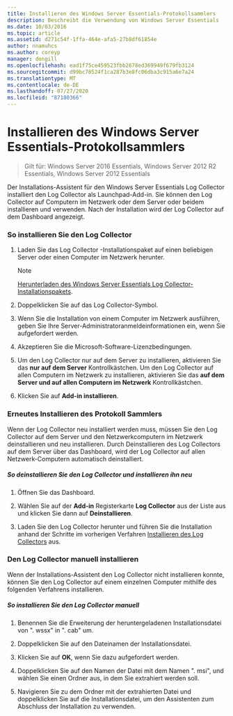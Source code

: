 ```yaml
---
title: Installieren des Windows Server Essentials-Protokollsammlers
description: Beschreibt die Verwendung von Windows Server Essentials
ms.date: 10/03/2016
ms.topic: article
ms.assetid: d271c54f-1ffa-464e-afa5-27b8df61854e
author: nnamuhcs
ms.author: coreyp
manager: dongill
ms.openlocfilehash: ead1f75ce459523fbb2678ed369949f679fb3124
ms.sourcegitcommit: d99bc78524f1ca287b3e8fc06dba3c915a6e7a24
ms.translationtype: MT
ms.contentlocale: de-DE
ms.lasthandoff: 07/27/2020
ms.locfileid: "87180366"
---
```

# <a name="install-the-windows-server-essentials-log-collector"></a>Installieren des Windows Server Essentials-Protokollsammlers

>Gilt für: Windows Server 2016 Essentials, Windows Server 2012 R2 Essentials, Windows Server 2012 Essentials

Der Installations-Assistent für den Windows Server Essentials Log Collector installiert den Log Collector als Launchpad-Add-in. Sie können den Log Collector auf Computern im Netzwerk oder dem Server oder beidem installieren und verwenden. Nach der Installation wird der Log Collector auf dem Dashboard angezeigt.

###  <a name="to-install-the-log-collector"></a><a name="BKMK_ToInstall"></a>So installieren Sie den Log Collector

1.  Laden Sie das Log Collector -Installationspaket auf einen beliebigen Server oder einen Computer im Netzwerk herunter.

    > [!NOTE]
    > [Herunterladen des Windows Server Essentials Log Collector-Installationspakets](https://www.microsoft.com/download/details.aspx?id=34821).

2.  Doppelklicken Sie auf das Log Collector-Symbol.

3.  Wenn Sie die Installation von einem Computer im Netzwerk ausführen, geben Sie Ihre Server-Administratoranmeldeinformationen ein, wenn Sie aufgefordert werden.

4.  Akzeptieren Sie die Microsoft-Software-Lizenzbedingungen.

5.  Um den Log Collector nur auf dem Server zu installieren, aktivieren Sie das **nur auf dem Server** Kontrollkästchen. Um den Log Collector auf allen Computern im Netzwerk zu installieren, aktivieren Sie das **auf dem Server und auf allen Computern im Netzwerk** Kontrollkästchen.

6.  Klicken Sie auf **Add-in installieren**.

###  <a name="reinstalling-the-log-collector"></a><a name="BKMK_Reinstall"></a>Erneutes Installieren des Protokoll Sammlers
 Wenn der Log Collector neu installiert werden muss, müssen Sie den Log Collector auf dem Server und den Netzwerkcomputern im Netzwerk deinstallieren und neu installieren. Durch Deinstallieren des Log Collectors auf dem Server über das Dashboard, wird der Log Collector auf allen Netzwerk-Computern automatisch deinstalliert.

##### <a name="to-uninstall-and-reinstall-the-log-collector"></a>So deinstallieren Sie den Log Collector und installieren ihn neu

1.  Öffnen Sie das Dashboard.

2.  Wählen Sie auf der **Add-in** Registerkarte **Log Collector** aus der Liste aus und klicken Sie dann auf **Deinstallieren**.

3.  Laden Sie den Log Collector herunter und führen Sie die Installation anhand der Schritte im vorherigen Verfahren [Installieren des Log Collectors](Install-the-Windows-Server-Essentials-Log-Collector.md#BKMK_ToInstall) aus.

### <a name="manually-install-the-log-collector"></a>Den Log Collector manuell installieren
 Wenn der Installations-Assistent den Log Collector nicht installieren konnte, können Sie den Log Collector auf einem einzelnen Computer mithilfe des folgenden Verfahrens installieren.

##### <a name="to-manually-install-the-log-collector"></a>So installieren Sie den Log Collector manuell

1.  Benennen Sie die Erweiterung der heruntergeladenen Installationsdatei von ". wssx" in ". cab" um.

2.  Doppelklicken Sie auf den Dateinamen der Installationsdatei.

3.  Klicken Sie auf **OK**, wenn Sie dazu aufgefordert werden.

4.  Doppelklicken Sie auf den Namen der Datei mit dem Namen ". msi", und wählen Sie einen Ordner aus, in dem Sie extrahiert werden soll.

5.  Navigieren Sie zu dem Ordner mit der extrahierten Datei und doppelklicken Sie auf die Installationsdatei, um den Assistenten zum Abschluss der Installation zu verwenden.
